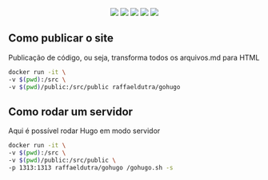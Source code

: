 <p align="center">
<img src="https://img.shields.io/dub/l/vibe-d.svg">
<img src="https://img.shields.io/docker/stars/_/raffaeldutra/docker-gohugo.svg">
<img src="https://img.shields.io/docker/pulls/raffaeldutra/docker-gohugo.svg">
<img src="https://img.shields.io/docker/automated/raffaeldutra/docker-gohugo.svg">
<img src="https://img.shields.io/docker/build/raffaeldutra/docker-gohugo.svg">
</p>

## Como publicar o site

Publicação de código, ou seja, transforma todos os arquivos.md para HTML

```bash
docker run -it \
-v $(pwd):/src \
-v $(pwd)/public:/src/public raffaeldutra/gohugo
```

## Como rodar um servidor

Aqui é possível rodar Hugo em modo servidor

```bash
docker run -it \
-v $(pwd):/src \
-v $(pwd)/public:/src/public \
-p 1313:1313 raffaeldutra/gohugo /gohugo.sh -s
```
